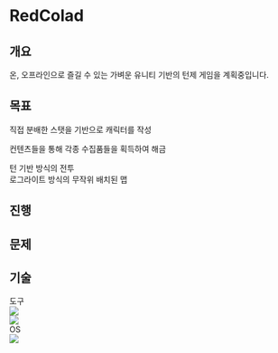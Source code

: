 # RedColad

## 개요

온, 오프라인으로 즐길 수 있는 가벼운 유니티 기반의 턴제 게임을 계획중입니다.

## 목표

직접 분배한 스탯을 기반으로 캐릭터를 작성
  
컨텐츠들을 통해 각종 수집품들을 획득하여 해금
  
턴 기반 방식의 전투  
로그라이트 방식의 무작위 배치된 맵

## 진행



## 문제
## 기술

도구  
<img src="https://img.shields.io/badge/Unity-FFFFFF?style=for-the-badge&logo=Unity&logoColor=black">  
<img src="https://img.shields.io/badge/visualstudio-5C2D91?style=for-the-badge&logo=visualstudio&logoColor=black">  
OS  
<img src="https://img.shields.io/badge/Windows-3776AB?style=for-the-badge&logo=Windows&logoColor=white">  
